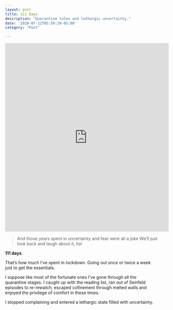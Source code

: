 ```yaml
---
layout: post
title: 111 Days
description: "Quarantine tales and lethargic uncertainty."
date: '2020-07-12T05:59:29-05:00'
category: "Post"

---
```

<iframe class="spotify_audio_player" src="https://open.spotify.com/embed?uri=spotify%3Atrack%3A3vj2ExoLxYNR8FJQ0kQnUv&amp;view=coverart" frameborder="0" allowtransparency="true" width="540" height="620"></iframe>  

> And those years spent in uncertainty and fear were all a joke
> We’ll just look back and laugh about it, ha!

**111 days**.

That’s how much I’ve spent in lockdown. Going out once or twice a week just to get the essentials.

I suppose like most of the fortunate ones I’ve gone through all the quarantine stages. I caught up with the reading list, ran out of Seinfeld episodes to re-rewatch, escaped cofinement through melted walls and enjoyed the privilege of comfort in these times.

I stopped complaining and entered a lethargic state filled with uncertainty.

